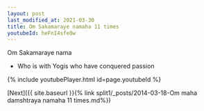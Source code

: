 ```yaml
---
layout: post
last_modified_at: 2021-03-30
title: Om Sakamaraye namaha 11 times
youtubeId: heFnI4sfe8w
---
```

 
 
Om Sakamaraye nama 
 
 -  Who is with Yogis who have conquered passion 
 
  
 
  
 
 
 
 
 
 


{% include youtubePlayer.html id=page.youtubeId %}
 
[Next]({{ site.baseurl }}{% link  split1/_posts/2014-03-18-Om maha damshtraya namaha 11 times.md%})
 
